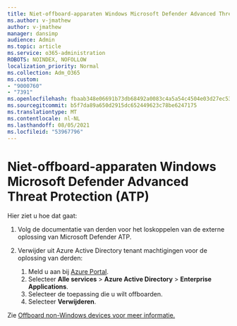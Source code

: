 ```yaml
---
title: Niet-offboard-apparaten Windows Microsoft Defender Advanced Threat Protection (ATP)
ms.author: v-jmathew
author: v-jmathew
manager: dansimp
audience: Admin
ms.topic: article
ms.service: o365-administration
ROBOTS: NOINDEX, NOFOLLOW
localization_priority: Normal
ms.collection: Adm_O365
ms.custom:
- "9000760"
- "7391"
ms.openlocfilehash: fbaab348e06691b73db68492a0083c4a5a54c4504e03d27ec53f2a9f5047266d
ms.sourcegitcommit: b5f7da89a650d2915dc652449623c78be6247175
ms.translationtype: MT
ms.contentlocale: nl-NL
ms.lasthandoff: 08/05/2021
ms.locfileid: "53967796"
---
```

# <a name="offboard-non-windows-devices-from-microsoft-defender-advanced-threat-protection-atp"></a>Niet-offboard-apparaten Windows Microsoft Defender Advanced Threat Protection (ATP)

Hier ziet u hoe dat gaat:

1. Volg de documentatie van derden voor het loskoppelen van de externe oplossing van Microsoft Defender ATP.
2. Verwijder uit Azure Active Directory tenant machtigingen voor de oplossing van derden:

    1. Meld u aan bij [Azure Portal](https://go.microsoft.com/fwlink/?linkid=2125612).
    1. Selecteer **Alle services**  >  **Azure Active Directory**  >  **Enterprise Applications**.
    1. Selecteer de toepassing die u wilt offboarden.
    1. Selecteer **Verwijderen**.

Zie [Offboard non-Windows devices voor meer informatie.](https://go.microsoft.com/fwlink/?linkid=2143630)
